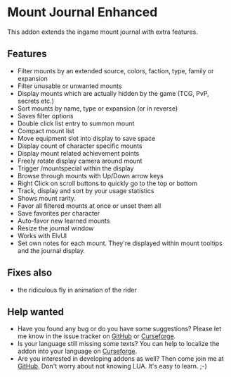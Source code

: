 # Mount Journal Enhanced
This addon extends the ingame mount journal with extra features.

## Features
+ Filter mounts by an extended source, colors, faction, type, family or expansion
+ Filter unusable or unwanted mounts
+ Display mounts which are actually hidden by the game (TCG, PvP, secrets etc.)
+ Sort mounts by name, type or expansion (or in reverse)
+ Saves filter options
+ Double click list entry to summon mount
+ Compact mount list
+ Move equipment slot into display to save space
+ Display count of character specific mounts
+ Display mount related achievement points
+ Freely rotate display camera around mount
+ Trigger /mountspecial within the display
+ Browse through mounts with Up/Down arrow keys
+ Right Click on scroll buttons to quickly go to the top or bottom
+ Track, display and sort by your usage statistics
+ Shows mount rarity.
+ Favor all filtered mounts at once or unset them all
+ Save favorites per character
+ Auto-favor new learned mounts
+ Resize the journal window
+ Works with ElvUI
+ Set own notes for each mount. They're displayed within mount tooltips and the journal display.

## Fixes also
+ the ridiculous fly in animation of the rider

## Help wanted
- Have you found any bug or do you have some suggestions? Please let me know in the issue tracker on [GitHub](https://github.com/exochron/MountJournalEnhanced/issues) or [Curseforge](https://www.curseforge.com/wow/addons/mount-journal-enhanced/issues).
- Is your language still missing some texts? You can help to localize the addon into your language on [Curseforge](https://www.curseforge.com/wow/addons/mount-journal-enhanced/localization).
- Are you interested in developing addons as well? Then come join me at [GitHub](https://github.com/exochron/MountJournalEnhanced). Don't worry about not knowing LUA. It's easy to learn. ;-)

